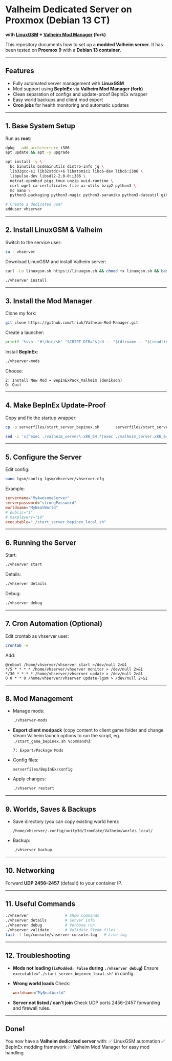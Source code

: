 # Valheim Dedicated Server on Proxmox (Debian 13 CT)

**with [LinuxGSM](https://linuxgsm.com/servers/vhserver/) + [Valheim Mod Manager](https://github.com/cdp1337/Valheim-Mod-Manager) (fork)**

This repository documents how to set up a **modded Valheim server**.
It has been tested on **Proxmox 9** with a **Debian 13 container**.

---

## Features

- Fully automated server management with **LinuxGSM**
- Mod support using **BepInEx** via **Valheim Mod Manager (fork)**
- Clean separation of configs and update-proof BepInEx wrapper
- Easy world backups and client mod export
- **Cron jobs** for health monitoring and automatic updates

---

## 1. Base System Setup

Run as **root**:

```bash
dpkg --add-architecture i386
apt update && apt -y upgrade

apt install -y \
  bc binutils bsdmainutils distro-info jq \
  lib32gcc-s1 lib32stdc++6 libatomic1 libc6-dev libc6:i386 \
  libpulse-dev libsdl2-2.0-0:i386 \
  netcat-openbsd pigz tmux unzip uuid-runtime \
  curl wget ca-certificates file xz-utils bzip2 python3 \
  mc nano \
  python3-packaging python3-magic python3-paramiko python3-dateutil git

# Create a dedicated user
adduser vhserver
```

---

## 2. Install LinuxGSM & Valheim

Switch to the service user:

```bash
su - vhserver
```

Download LinuxGSM and install Valheim server:

```bash
curl -Lo linuxgsm.sh https://linuxgsm.sh && chmod +x linuxgsm.sh && bash linuxgsm.sh vhserver

./vhserver install
```

---

## 3. Install the Mod Manager

Clone my fork:

```bash
git clone https://github.com/triuk/Valheim-Mod-Manager.git
```

Create a launcher:

```bash
printf '%s\n' '#!/bin/sh' 'SCRIPT_DIR="$(cd -- "$(dirname -- "$(readlink -f -- "$0")")" && pwd -P)/Valheim-Mod-Manager"' 'cd "$SCRIPT_DIR" || exit 1' 'exec python3 ./cli.py "$@"' > vhserver-mods && chmod +x vhserver-mods
```

Install **BepInEx**:

```bash
./vhserver-mods
```

Choose:

```
2: Install New Mod → BepInExPack_Valheim (denikson)
Q: Quit
```

---

## 4. Make BepInEx Update-Proof

Copy and fix the startup wrapper:

```bash
cp -p serverfiles/start_server_bepinex.sh       serverfiles/start_server_bepinex_local.sh

sed -i 's|^exec ./valheim_server\.x86_64.*|exec ./valheim_server.x86_64 "$@"|'   /home/vhserver/serverfiles/start_server_bepinex_local.sh
```

---

## 5. Configure the Server

Edit config:

```bash
nano lgsm/config-lgsm/vhserver/vhserver.cfg
```

Example:

```ini
servername="MyAwesomeServer"
serverpassword="strongPassword"
worldname="MyNeatWorld"
# public="1"
# maxplayers="10"
executable="./start_server_bepinex_local.sh"
```

---

## 6. Running the Server

Start:

```bash
./vhserver start
```

Details:

```bash
./vhserver details
```

Debug:

```bash
./vhserver debug
```

---

## 7. Cron Automation (Optional)

Edit crontab as vhserver user:

```bash
crontab -e
```

Add:

```cron
@reboot /home/vhserver/vhserver start >/dev/null 2>&1
*/5 * * * * /home/vhserver/vhserver monitor > /dev/null 2>&1
*/30 * * * * /home/vhserver/vhserver update > /dev/null 2>&1
0 0 * * 0 /home/vhserver/vhserver update-lgsm > /dev/null 2>&1
```

---

## 8. Mod Management

- Manage mods:
  ```bash
  ./vhserver-mods
  ```
- **Export client modpack** (copy content to client game folder and change steam Valheim launch options to run the script, eg. `./start_game_bepinex.sh %command%`):
  ```
  7: Export/Package Mods
  ```
- Config files:
  ```
  serverfiles/BepInEx/config
  ```
- Apply changes:
  ```bash
  ./vhserver restart
  ```

---

## 9. Worlds, Saves & Backups

- Save directory (you can copy existing world here):
  ```
  /home/vhserver/.config/unity3d/IronGate/Valheim/worlds_local/
  ```
- Backup:
  ```bash
  ./vhserver backup
  ```

---

## 10. Networking

Forward **UDP 2456–2457** (default) to your container IP.

---

## 11. Useful Commands

```bash
./vhserver                # Show commands
./vhserver details        # Server info
./vhserver debug          # Verbose run
./vhserver validate       # Validate Steam files
tail -f log/console/vhserver-console.log   # Live log
```

---

## 12. Troubleshooting

- **Mods not loading (`isModded: False` during `./vhserver debug`)** Ensure `executable="./start_server_bepinex_local.sh"` in config.
- **Wrong world loads** Check:

  ```ini
  worldname="MyNeatWorld"
  ```
- **Server not listed / can’t join**
  Check UDP ports 2456–2457 forwarding and firewall rules.

---

## Done!

You now have a **Valheim dedicated server** with:
✅ LinuxGSM automation
✅ BepInEx modding framework
✅ Valheim Mod Manager for easy mod handling
